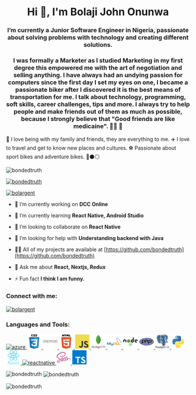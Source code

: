 <h1 align="center">Hi 👋, I'm Bolaji John Onunwa</h1>
<h3 align="center">I’m currently a Junior Software Engineer in Nigeria, passionate about solving problems with technology and creating different solutions.</h3>
<h3 align="center">I was formally a Marketer as I studied Marketing in my first degree this empowered me with the art of negotiation and selling anything. I have always had an undying passion for computers since the first day I set my eyes on one, I became a passionate biker after I discovered it is the best means of transportation for me. I talk about technology, programming, soft skills, career challenges, tips and more. I always try to help people and make friends out of them as much as possible, because I strongly believe that "Good friends are like medicaine". 👨‍💻 🚀
</h3>

🏡 I love being with my family and friends, they are everything to me.
✈️ I love to travel and get to know new places and cultures.
⚽ Passionate about sport bikes and adventure bikes. 🔴⚫️⚪️

<p align="left"> <img src="https://komarev.com/ghpvc/?username=bondedtruth&label=Profile%20views&color=0e75b6&style=flat" alt="bondedtruth" /> </p>

<p align="left"> <a href="https://github.com/ryo-ma/github-profile-trophy"><img src="https://github-profile-trophy.vercel.app/?username=bondedtruth" alt="bondedtruth" /></a> </p>

<p align="left"> <a href="https://twitter.com/bolargent" target="blank"><img src="https://img.shields.io/twitter/follow/bolargent?logo=twitter&style=for-the-badge" alt="bolargent" /></a> </p>

- 🔭 I’m currently working on **DCC Online**

- 🌱 I’m currently learning **React Native, Android Studio**

- 👯 I’m looking to collaborate on **React Native**

- 🤝 I’m looking for help with **Understanding backend with Java**

- 👨‍💻 All of my projects are available at [https://github.com/bondedtruth](https://github.com/bondedtruth)

- 💬 Ask me about **React, Nextjs, Redux**

- ⚡ Fun fact **I think I am funny.**

<h3 align="left">Connect with me:</h3>
<p align="left">
<a href="https://twitter.com/bolargent" target="blank"><img align="center" src="https://raw.githubusercontent.com/rahuldkjain/github-profile-readme-generator/master/src/images/icons/Social/twitter.svg" alt="bolargent" height="30" width="40" /></a>
</p>

<h3 align="left">Languages and Tools:</h3>
<p align="left"> <a href="https://azure.microsoft.com/en-in/" target="_blank" rel="noreferrer"> <img src="https://www.vectorlogo.zone/logos/microsoft_azure/microsoft_azure-icon.svg" alt="azure" width="40" height="40"/> </a> <a href="https://www.w3schools.com/css/" target="_blank" rel="noreferrer"> <img src="https://raw.githubusercontent.com/devicons/devicon/master/icons/css3/css3-original-wordmark.svg" alt="css3" width="40" height="40"/> </a> <a href="https://expressjs.com" target="_blank" rel="noreferrer"> <img src="https://raw.githubusercontent.com/devicons/devicon/master/icons/express/express-original-wordmark.svg" alt="express" width="40" height="40"/> </a> <a href="https://www.w3.org/html/" target="_blank" rel="noreferrer"> <img src="https://raw.githubusercontent.com/devicons/devicon/master/icons/html5/html5-original-wordmark.svg" alt="html5" width="40" height="40"/> </a> <a href="https://developer.mozilla.org/en-US/docs/Web/JavaScript" target="_blank" rel="noreferrer"> <img src="https://raw.githubusercontent.com/devicons/devicon/master/icons/javascript/javascript-original.svg" alt="javascript" width="40" height="40"/> </a> <a href="https://www.mongodb.com/" target="_blank" rel="noreferrer"> <img src="https://raw.githubusercontent.com/devicons/devicon/master/icons/mongodb/mongodb-original-wordmark.svg" alt="mongodb" width="40" height="40"/> </a> <a href="https://www.mysql.com/" target="_blank" rel="noreferrer"> <img src="https://raw.githubusercontent.com/devicons/devicon/master/icons/mysql/mysql-original-wordmark.svg" alt="mysql" width="40" height="40"/> </a> <a href="https://nodejs.org" target="_blank" rel="noreferrer"> <img src="https://raw.githubusercontent.com/devicons/devicon/master/icons/nodejs/nodejs-original-wordmark.svg" alt="nodejs" width="40" height="40"/> </a> <a href="https://www.php.net" target="_blank" rel="noreferrer"> <img src="https://raw.githubusercontent.com/devicons/devicon/master/icons/php/php-original.svg" alt="php" width="40" height="40"/> </a> <a href="https://www.postgresql.org" target="_blank" rel="noreferrer"> <img src="https://raw.githubusercontent.com/devicons/devicon/master/icons/postgresql/postgresql-original-wordmark.svg" alt="postgresql" width="40" height="40"/> </a> <a href="https://www.python.org" target="_blank" rel="noreferrer"> <img src="https://raw.githubusercontent.com/devicons/devicon/master/icons/python/python-original.svg" alt="python" width="40" height="40"/> </a> <a href="https://reactjs.org/" target="_blank" rel="noreferrer"> <img src="https://raw.githubusercontent.com/devicons/devicon/master/icons/react/react-original-wordmark.svg" alt="react" width="40" height="40"/> </a> <a href="https://reactnative.dev/" target="_blank" rel="noreferrer"> <img src="https://reactnative.dev/img/header_logo.svg" alt="reactnative" width="40" height="40"/> </a> <a href="https://sass-lang.com" target="_blank" rel="noreferrer"> <img src="https://raw.githubusercontent.com/devicons/devicon/master/icons/sass/sass-original.svg" alt="sass" width="40" height="40"/> </a> <a href="https://www.typescriptlang.org/" target="_blank" rel="noreferrer"> <img src="https://raw.githubusercontent.com/devicons/devicon/master/icons/typescript/typescript-original.svg" alt="typescript" width="40" height="40"/> </a> </p>

<p><img align="left" src="https://github-readme-stats.vercel.app/api/top-langs?username=bondedtruth&show_icons=true&locale=en&layout=compact" alt="bondedtruth" /></p>

<p>&nbsp;<img align="center" src="https://github-readme-stats.vercel.app/api?username=bondedtruth&show_icons=true&locale=en" alt="bondedtruth" /></p>

<p><img align="center" src="https://github-readme-streak-stats.herokuapp.com/?user=bondedtruth&" alt="bondedtruth" /></p>
